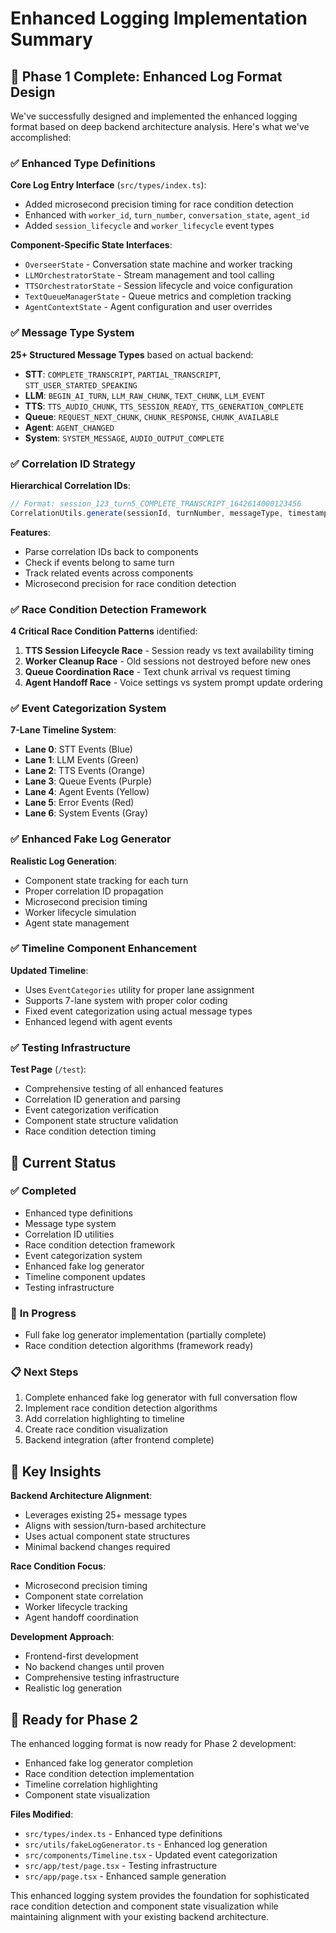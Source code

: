 # Enhanced Logging Implementation Summary

## 🎯 Phase 1 Complete: Enhanced Log Format Design

We've successfully designed and implemented the enhanced logging format based on deep backend architecture analysis. Here's what we've accomplished:

### ✅ **Enhanced Type Definitions**

**Core Log Entry Interface** (`src/types/index.ts`):
- Added microsecond precision timing for race condition detection
- Enhanced with `worker_id`, `turn_number`, `conversation_state`, `agent_id`
- Added `session_lifecycle` and `worker_lifecycle` event types

**Component-Specific State Interfaces**:
- `OverseerState` - Conversation state machine and worker tracking
- `LLMOrchestratorState` - Stream management and tool calling
- `TTSOrchestratorState` - Session lifecycle and voice configuration
- `TextQueueManagerState` - Queue metrics and completion tracking
- `AgentContextState` - Agent configuration and user overrides

### ✅ **Message Type System**

**25+ Structured Message Types** based on actual backend:
- **STT**: `COMPLETE_TRANSCRIPT`, `PARTIAL_TRANSCRIPT`, `STT_USER_STARTED_SPEAKING`
- **LLM**: `BEGIN_AI_TURN`, `LLM_RAW_CHUNK`, `TEXT_CHUNK`, `LLM_EVENT`
- **TTS**: `TTS_AUDIO_CHUNK`, `TTS_SESSION_READY`, `TTS_GENERATION_COMPLETE`
- **Queue**: `REQUEST_NEXT_CHUNK`, `CHUNK_RESPONSE`, `CHUNK_AVAILABLE`
- **Agent**: `AGENT_CHANGED`
- **System**: `SYSTEM_MESSAGE`, `AUDIO_OUTPUT_COMPLETE`

### ✅ **Correlation ID Strategy**

**Hierarchical Correlation IDs**:
```typescript
// Format: session_123_turn5_COMPLETE_TRANSCRIPT_1642614000123456
CorrelationUtils.generate(sessionId, turnNumber, messageType, timestamp)
```

**Features**:
- Parse correlation IDs back to components
- Check if events belong to same turn
- Track related events across components
- Microsecond precision for race condition detection

### ✅ **Race Condition Detection Framework**

**4 Critical Race Condition Patterns** identified:
1. **TTS Session Lifecycle Race** - Session ready vs text availability timing
2. **Worker Cleanup Race** - Old sessions not destroyed before new ones
3. **Queue Coordination Race** - Text chunk arrival vs request timing
4. **Agent Handoff Race** - Voice settings vs system prompt update ordering

### ✅ **Event Categorization System**

**7-Lane Timeline System**:
- **Lane 0**: STT Events (Blue)
- **Lane 1**: LLM Events (Green) 
- **Lane 2**: TTS Events (Orange)
- **Lane 3**: Queue Events (Purple)
- **Lane 4**: Agent Events (Yellow)
- **Lane 5**: Error Events (Red)
- **Lane 6**: System Events (Gray)

### ✅ **Enhanced Fake Log Generator**

**Realistic Log Generation**:
- Component state tracking for each turn
- Proper correlation ID propagation
- Microsecond precision timing
- Worker lifecycle simulation
- Agent state management

### ✅ **Timeline Component Enhancement**

**Updated Timeline**:
- Uses `EventCategories` utility for proper lane assignment
- Supports 7-lane system with proper color coding
- Fixed event categorization using actual message types
- Enhanced legend with agent events

### ✅ **Testing Infrastructure**

**Test Page** (`/test`):
- Comprehensive testing of all enhanced features
- Correlation ID generation and parsing
- Event categorization verification
- Component state structure validation
- Race condition detection timing

## 🎯 **Current Status**

### ✅ **Completed**
- Enhanced type definitions
- Message type system
- Correlation ID utilities
- Race condition detection framework
- Event categorization system
- Enhanced fake log generator
- Timeline component updates
- Testing infrastructure

### 🔄 **In Progress**
- Full fake log generator implementation (partially complete)
- Race condition detection algorithms (framework ready)

### 📋 **Next Steps**
1. Complete enhanced fake log generator with full conversation flow
2. Implement race condition detection algorithms
3. Add correlation highlighting to timeline
4. Create race condition visualization
5. Backend integration (after frontend complete)

## 🎯 **Key Insights**

**Backend Architecture Alignment**:
- Leverages existing 25+ message types
- Aligns with session/turn-based architecture
- Uses actual component state structures
- Minimal backend changes required

**Race Condition Focus**:
- Microsecond precision timing
- Component state correlation
- Worker lifecycle tracking
- Agent handoff coordination

**Development Approach**:
- Frontend-first development
- No backend changes until proven
- Comprehensive testing infrastructure
- Realistic log generation

## 🚀 **Ready for Phase 2**

The enhanced logging format is now ready for Phase 2 development:
- Enhanced fake log generator completion
- Race condition detection implementation
- Timeline correlation highlighting
- Component state visualization

**Files Modified**:
- `src/types/index.ts` - Enhanced type definitions
- `src/utils/fakeLogGenerator.ts` - Enhanced log generation
- `src/components/Timeline.tsx` - Updated event categorization
- `src/app/test/page.tsx` - Testing infrastructure
- `src/app/page.tsx` - Enhanced sample generation

This enhanced logging system provides the foundation for sophisticated race condition detection and component state visualization while maintaining alignment with your existing backend architecture.